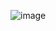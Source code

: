![image](https://github.com/cuongvuhung/WEBT2/assets/98568197/72a80f96-85e2-41f0-a77a-f1dc47410c6b)
